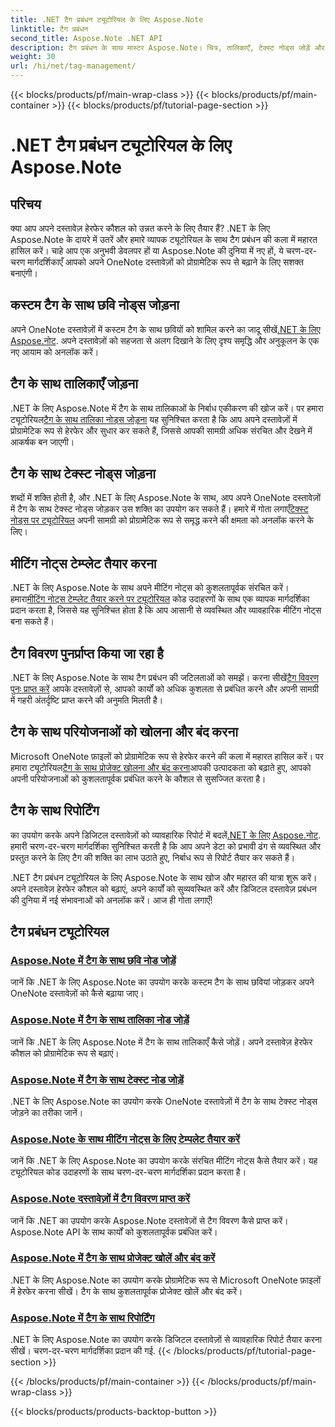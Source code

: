 ```yaml
---
title: .NET टैग प्रबंधन ट्यूटोरियल के लिए Aspose.Note
linktitle: टैग प्रबंधन
second_title: Aspose.Note .NET API
description: टैग प्रबंधन के साथ मास्टर Aspose.Note। चित्र, तालिकाएँ, टेक्स्ट नोड्स जोड़ें और मीटिंग नोट्स तैयार करें। टैग विवरण पुनर्प्राप्त करें और दस्तावेज़ हेरफेर बढ़ाएँ।
weight: 30
url: /hi/net/tag-management/
---
```


{{< blocks/products/pf/main-wrap-class >}}
{{< blocks/products/pf/main-container >}}
{{< blocks/products/pf/tutorial-page-section >}}

# .NET टैग प्रबंधन ट्यूटोरियल के लिए Aspose.Note


## परिचय

क्या आप अपने दस्तावेज़ हेरफेर कौशल को उन्नत करने के लिए तैयार हैं? .NET के लिए Aspose.Note के दायरे में उतरें और हमारे व्यापक ट्यूटोरियल के साथ टैग प्रबंधन की कला में महारत हासिल करें। चाहे आप एक अनुभवी डेवलपर हों या Aspose.Note की दुनिया में नए हों, ये चरण-दर-चरण मार्गदर्शिकाएँ आपको अपने OneNote दस्तावेज़ों को प्रोग्रामेटिक रूप से बढ़ाने के लिए सशक्त बनाएंगी।

## कस्टम टैग के साथ छवि नोड्स जोड़ना
 अपने OneNote दस्तावेज़ों में कस्टम टैग के साथ छवियों को शामिल करने का जादू सीखें[.NET के लिए Aspose.नोट](./add-image-node-tag/). अपने दस्तावेज़ों को सहजता से अलग दिखाने के लिए दृश्य समृद्धि और अनुकूलन के एक नए आयाम को अनलॉक करें।

## टैग के साथ तालिकाएँ जोड़ना
 .NET के लिए Aspose.Note में टैग के साथ तालिकाओं के निर्बाध एकीकरण की खोज करें। पर हमारा ट्यूटोरियल[टैग के साथ तालिका नोड्स जोड़ना](./add-table-node-tag/) यह सुनिश्चित करता है कि आप अपने दस्तावेज़ों में प्रोग्रामेटिक रूप से हेरफेर और सुधार कर सकते हैं, जिससे आपकी सामग्री अधिक संरचित और देखने में आकर्षक बन जाएगी।

## टैग के साथ टेक्स्ट नोड्स जोड़ना
शब्दों में शक्ति होती है, और .NET के लिए Aspose.Note के साथ, आप अपने OneNote दस्तावेज़ों में टैग के साथ टेक्स्ट नोड्स जोड़कर उस शक्ति का उपयोग कर सकते हैं। हमारे में गोता लगाएँ[टेक्स्ट नोड्स पर ट्यूटोरियल](./add-text-node-tag/) अपनी सामग्री को प्रोग्रामेटिक रूप से समृद्ध करने की क्षमता को अनलॉक करने के लिए।

## मीटिंग नोट्स टेम्प्लेट तैयार करना
 .NET के लिए Aspose.Note के साथ अपने मीटिंग नोट्स को कुशलतापूर्वक संरचित करें। हमारा[मीटिंग नोट्स टेम्प्लेट तैयार करने पर ट्यूटोरियल](./generate-template-meeting-notes/) कोड उदाहरणों के साथ एक व्यापक मार्गदर्शिका प्रदान करता है, जिससे यह सुनिश्चित होता है कि आप आसानी से व्यवस्थित और व्यावहारिक मीटिंग नोट्स बना सकते हैं।

## टैग विवरण पुनर्प्राप्त किया जा रहा है
 .NET के लिए Aspose.Note के साथ टैग प्रबंधन की जटिलताओं को समझें। करना सीखें[टैग विवरण पुनः प्राप्त करें](./get-tag-details/) आपके दस्तावेज़ों से, आपको कार्यों को अधिक कुशलता से प्रबंधित करने और अपनी सामग्री में गहरी अंतर्दृष्टि प्राप्त करने की अनुमति मिलती है।

## टैग के साथ परियोजनाओं को खोलना और बंद करना
 Microsoft OneNote फ़ाइलों को प्रोग्रामेटिक रूप से हेरफेर करने की कला में महारत हासिल करें। पर हमारा ट्यूटोरियल[टैग के साथ प्रोजेक्ट खोलना और बंद करना](./open-close-projects-tags/)आपकी उत्पादकता को बढ़ाते हुए, आपको अपनी परियोजनाओं को कुशलतापूर्वक प्रबंधित करने के कौशल से सुसज्जित करता है।

## टैग के साथ रिपोर्टिंग
 का उपयोग करके अपने डिजिटल दस्तावेज़ों को व्यावहारिक रिपोर्ट में बदलें[.NET के लिए Aspose.नोट](./reporting-tags/). हमारी चरण-दर-चरण मार्गदर्शिका सुनिश्चित करती है कि आप अपने डेटा को प्रभावी ढंग से व्यवस्थित और प्रस्तुत करने के लिए टैग की शक्ति का लाभ उठाते हुए, निर्बाध रूप से रिपोर्ट तैयार कर सकते हैं।

.NET टैग प्रबंधन ट्यूटोरियल के लिए Aspose.Note के साथ खोज और महारत की यात्रा शुरू करें। अपने दस्तावेज़ हेरफेर कौशल को बढ़ाएं, अपने कार्यों को सुव्यवस्थित करें और डिजिटल दस्तावेज़ प्रबंधन की दुनिया में नई संभावनाओं को अनलॉक करें। आज ही गोता लगाएँ!
## टैग प्रबंधन ट्यूटोरियल
### [Aspose.Note में टैग के साथ छवि नोड जोड़ें](./add-image-node-tag/)
जानें कि .NET के लिए Aspose.Note का उपयोग करके कस्टम टैग के साथ छवियां जोड़कर अपने OneNote दस्तावेज़ों को कैसे बढ़ाया जाए।
### [Aspose.Note में टैग के साथ तालिका नोड जोड़ें](./add-table-node-tag/)
जानें कि .NET के लिए Aspose.Note में टैग के साथ तालिकाएँ कैसे जोड़ें। अपने दस्तावेज़ हेरफेर कौशल को प्रोग्रामेटिक रूप से बढ़ाएं।
### [Aspose.Note में टैग के साथ टेक्स्ट नोड जोड़ें](./add-text-node-tag/)
.NET के लिए Aspose.Note का उपयोग करके OneNote दस्तावेज़ों में टैग के साथ टेक्स्ट नोड्स जोड़ने का तरीका जानें।
### [Aspose.Note के साथ मीटिंग नोट्स के लिए टेम्पलेट तैयार करें](./generate-template-meeting-notes/)
जानें कि .NET के लिए Aspose.Note का उपयोग करके संरचित मीटिंग नोट्स कैसे तैयार करें। यह ट्यूटोरियल कोड उदाहरणों के साथ चरण-दर-चरण मार्गदर्शिका प्रदान करता है।
### [Aspose.Note दस्तावेज़ों में टैग विवरण प्राप्त करें](./get-tag-details/)
जानें कि .NET का उपयोग करके Aspose.Note दस्तावेज़ों से टैग विवरण कैसे प्राप्त करें। Aspose.Note API के साथ कार्यों को कुशलतापूर्वक प्रबंधित करें।
### [Aspose.Note में टैग के साथ प्रोजेक्ट खोलें और बंद करें](./open-close-projects-tags/)
.NET के लिए Aspose.Note का उपयोग करके प्रोग्रामेटिक रूप से Microsoft OneNote फ़ाइलों में हेरफेर करना सीखें। टैग के साथ कुशलतापूर्वक प्रोजेक्ट खोलें और बंद करें।
### [Aspose.Note में टैग के साथ रिपोर्टिंग](./reporting-tags/)
.NET के लिए Aspose.Note का उपयोग करके डिजिटल दस्तावेज़ों से व्यावहारिक रिपोर्ट तैयार करना सीखें। चरण-दर-चरण मार्गदर्शिका प्रदान की गई.
{{< /blocks/products/pf/tutorial-page-section >}}

{{< /blocks/products/pf/main-container >}}
{{< /blocks/products/pf/main-wrap-class >}}

{{< blocks/products/products-backtop-button >}}

